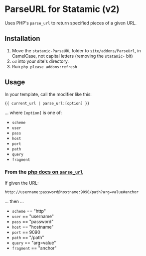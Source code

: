 # ParseURL for Statamic (v2)

Uses PHP's `parse_url` to return specified pieces of a given URL.

## Installation

1. Move the `statamic-ParseURL` folder to `site/addons/ParseUrl`, in CamelCase, not capital letters (removing the `statamic-` bit)
2. `cd` into your site's directory.
3. Run `php please addons:refresh`

## Usage

In your template, call the modifier like this:

```
{{ current_url | parse_url:[option] }}
```

… where `[option]` is one of:

- `scheme`
- `user`
- `pass`
- `host`
- `port`
- `path`
- `query`
- `fragment`

### From the [php docs on `parse_url`]()

If given the URL:

```
http://username:password@hostname:9090/path?arg=value#anchor
```

… then …

- `scheme` == "http"
- `user` == "username"
- `pass` == "password"
- `host` == "hostname"
- `port` == 9090
- `path` == "/path"
- `query` == "arg=value"
- `fragment` == "anchor"
